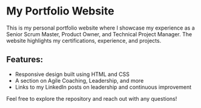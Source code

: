# My Portfolio Website
This is my personal portfolio website where I showcase my experience as a Senior Scrum Master, Product Owner, and Technical Project Manager. The website highlights my certifications, experience, and projects. 

## Features:
- Responsive design built using HTML and CSS
- A section on Agile Coaching, Leadership, and more
- Links to my LinkedIn posts on leadership and continuous improvement

Feel free to explore the repository and reach out with any questions!

